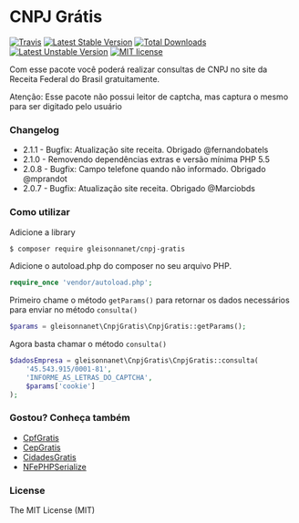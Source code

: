 # CNPJ Grátis
[![Travis](https://travis-ci.org/gleisonnanet/cnpj-gratis.svg?branch=2.0)](https://travis-ci.org/gleisonnanet/cnpj-gratis)
[![Latest Stable Version](https://poser.pugx.org/gleisonnanet/cnpj-gratis/v/stable.svg)](https://packagist.org/packages/gleisonnanet/cnpj-gratis) 
[![Total Downloads](https://poser.pugx.org/gleisonnanet/cnpj-gratis/downloads.svg)](https://packagist.org/packages/gleisonnanet/cnpj-gratis) 
[![Latest Unstable Version](https://poser.pugx.org/gleisonnanet/cnpj-gratis/v/unstable.svg)](https://packagist.org/packages/gleisonnanet/cnpj-gratis)
[![MIT license](https://poser.pugx.org/gleisonnanet/nfephp-serialize/license.svg)](http://opensource.org/licenses/MIT)

Com esse pacote você poderá realizar consultas de CNPJ no site da Receita Federal do Brasil gratuitamente.

Atenção: Esse pacote não possui leitor de captcha, mas captura o mesmo para ser digitado pelo usuário

### Changelog

* 2.1.1 - Bugfix: Atualização site receita. Obrigado @fernandobatels
* 2.1.0 - Removendo dependências extras e versão mínima PHP 5.5
* 2.0.8 - Bugfix: Campo telefone quando não informado. Obrigado @mprandot
* 2.0.7 - Bugfix: Atualização site receita. Obrigado @Marciobds

### Como utilizar

Adicione a library

```sh
$ composer require gleisonnanet/cnpj-gratis
```

Adicione o autoload.php do composer no seu arquivo PHP.

```php
require_once 'vendor/autoload.php';  
```

Primeiro chame o método `getParams()` para retornar os dados necessários para enviar no método `consulta()` 

```php
$params = gleisonnanet\CnpjGratis\CnpjGratis::getParams();
```

Agora basta chamar o método `consulta()`

```php
$dadosEmpresa = gleisonnanet\CnpjGratis\CnpjGratis::consulta(
    '45.543.915/0001-81',
    'INFORME_AS_LETRAS_DO_CAPTCHA',
    $params['cookie']
);
```

### Gostou? Conheça também

* [CpfGratis](https://github.com/gleisonnanet/cpf-gratis)
* [CepGratis](https://github.com/gleisonnanet/cep-gratis)
* [CidadesGratis](https://github.com/gleisonnanet/cidades-gratis)
* [NFePHPSerialize](https://github.com/gleisonnanet/nfephp-serialize)

### License

The MIT License (MIT)
